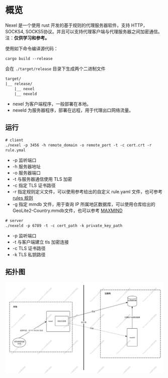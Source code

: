 # 概览
Nexel 是一个使用 rust 开发的基于规则的代理服务器软件，支持 HTTP，SOCKS4, SOCKS5协议。并且可以支持代理客户端与代理服务器之间加密通信。  
注：**仅供学习和参考。**

使用如下命令编译源代码：
```shell
cargo build --release
```
会在 ``./target/release`` 目录下生成两个二进制文件
```shell
target/
|__ release/
    |__ nexel
    |__ nexeld
```
- nexel 为客户端程序，一般部署在本地。
- nexeld 为服务器程序，部署在远程，用于代理出口网络流量。
## 运行
```shell
# client
./nexel -p 3456 -h remote_domain -o remote_port -t -c cert.crt -r rule.ymal
```
- -p 监听端口
- -h 服务器地址
- -o 服务器端口
- -t 与服务器通信使用 TLS 加密
- -c 指定 TLS 证书路径
- -r 指定规则定义文件，可以使用参考给出的自定义 rule.yaml 文件，也可参考 [rules 规则](https://clash.wiki/configuration/rules.html)
- -g 指定 mmdb 文件，用于查询 IP 所属地区数据库，可以使用仓库给出的 GeoLite2-Country.mmdb文件，也可以参考 [MAXMIND](https://www.maxmind.com/en/accounts/1057003/geoip/downloads)
```shell
# server
./nexeld -p 6789 -t -c cert_path -k private_key_path
```
- -p 监听端口
- -t 与客户端建立 tls 加密连接
- -c TLS 证书路径
- -k TLS 私钥路径
## 拓扑图
![Nexel](https://github.com/Lee-Land/Nexel/blob/main/nexel.png "Nexel")